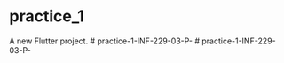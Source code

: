 # practice_1

A new Flutter project.
#   p r a c t i c e - 1 - I N F - 2 2 9 - 0 3 - P -  
 #   p r a c t i c e - 1 - I N F - 2 2 9 - 0 3 - P -  
 
